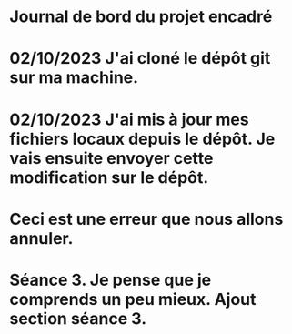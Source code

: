 # Journal de bord du projet encadré
# 02/10/2023 J'ai cloné le dépôt git sur ma machine.
# 02/10/2023 J'ai mis à jour mes fichiers locaux depuis le dépôt. Je vais ensuite envoyer cette modification sur le dépôt.
# Ceci est une erreur que nous allons annuler.

# Séance 3. Je pense que je comprends un peu mieux. Ajout section séance 3.